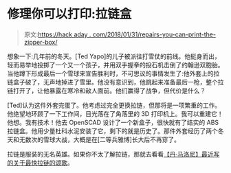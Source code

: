 # 修理你可以打印:拉链盒

> 原文:[https://hack aday . com/2018/01/31/repairs-you-can-print-the-zipper-box/](https://hackaday.com/2018/01/31/repairs-you-can-print-the-zipper-box/)

想象一下:几年前的冬天。[Ted Yapo]的儿子被派往打雪仗的前线。他挺身而出，轻而易举地投掷了一个又一个孩子，并用双手握拳的投石机击倒了约翰逊双胞胎。当他蹲下形成最后一个雪球来宣告胜利时，不可思议的事情发生了:他外套上的拉链盒子破了，无声地掉进了雪里。他没有意识到，他跳起来准备最后一枪，整个拉链打开了，让他暴露在寒冷和敌人面前。他们赢得了战争，但代价是什么？

[Ted]认为这件外套完蛋了。他考虑过完全更换拉链，但那将是一项繁重的工作。他绝望地环顾了一下工作间，目光落在了角落里的 3D 打印机上。我可以重建它！他想。我有技术！他去 OpenSCAD 设计了一个新盒子，很快就有了结实的 ABS 拉链盒。他用少量杜科水泥安装了它，剩下的就是历史了。那件外套经历了两个冬天和无数次的雪球大战，大概是在[二等兵雅博]长大后不再穿了。

拉链是服装的无名英雄。如果你不太了解拉链，那就去看看[【丹·马洛尼】最近写的关于最快拉链的颂歌](https://hackaday.com/2018/01/26/ode-to-the-zipper/)。